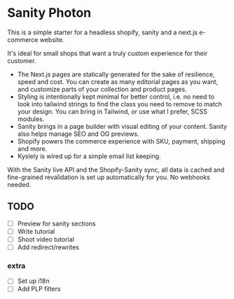 # Sanity Photon

This is a simple starter for a headless shopify, sanity and a next.js e-commerce website.

It's ideal for small shops that want a truly custom experience for their customer.

- The Next.js pages are statically generated for the sake of resilience, speed and cost. You can create as many editorial pages as you want, and customize parts of your collection and product pages.
- Styling is intentionally kept minimal for better control, i.e. no need to look into tailwind strings to find the class you need to remove to match your design. You can bring in Tailwind, or use what I prefer, SCSS modules.
- Sanity brings in a page builder with visual editing of your content. Sanity also helps manage SEO and OG previews.
- Shopify powers the commerce experience with SKU, payment, shipping and more.
- Kyslely is wired up for a simple email list keeping.

With the Sanity live API and the Shopify-Sanity sync, all data is cached and fine-grained revalidation is set up automatically for you. No webhooks needed.

## TODO

- [ ] Preview for sanity sections
- [ ] Write tutorial
- [ ] Shoot video tutorial
- [ ] Add redirect/rewrites

### extra

- [ ] Set up i18n
- [ ] Add PLP filters
